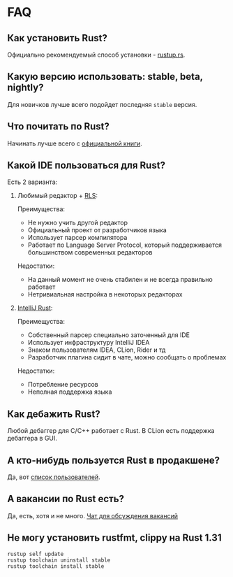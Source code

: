 # FAQ

## Как установить Rust?

Официально рекомендуемый способ установки - [rustup.rs](https://rustup.rs).

## Какую версию использовать: stable, beta, nightly?

Для новичков лучше всего подойдет последняя `stable` версия.

## Что почитать по Rust?

Начинать лучше всего с [официальной книги](https://doc.rust-lang.org/book/index.html).

## Какой IDE пользоваться для Rust?

Есть 2 варианта: 

1) Любимый редактор + [RLS](https://github.com/rust-lang/rls):

   Преимущества: 
    - Не нужно учить другой редактор
    - Официальный проект от разработчиков языка
    - Использует парсер компилятора
    - Работает по Language Server Protocol, который поддерживается большинством современных редакторов


   Недостатки:
    - На данный момент не очень стабилен и не всегда правильно работает
    - Нетривиальная настройка в некоторых редакторах

2) [IntelliJ Rust](https://intellij-rust.github.io):

   Преимещуства:
    - Собственный парсер специально заточенный для IDE
    - Использует инфраструктуру IntelliJ IDEA
    - Знаком пользователям IDEA, CLion, Rider и тд 
    - Разработчик плагина сидит в чате, можно сообщать о проблемах
    
    
   Недостатки:
    - Потребление ресурсов
    - Неполная поддержка языка

## Как дебажить Rust?

Любой дебаггер для C/C++ работает с Rust. В CLion есть поддержка дебаггера в GUI.

## А кто-нибудь пользуется Rust в продакшене?

Да, вот [список пользователей](https://www.rust-lang.org/production/users).

## А вакансии по Rust есть?

Да, есть, хотя и не много. [Чат для обсуждения вакансий](https://t.me/rust_jobs)

## Не могу установить rustfmt, clippy на Rust 1.31

```
rustup self update
rustup toolchain uninstall stable
rustup toolchain install stable
```
